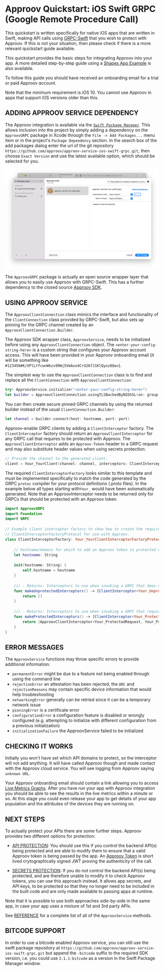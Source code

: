 # Approov Quickstart: iOS Swift GRPC (Google Remote Procedure Call)

This quickstart is written specifically for native iOS apps that are written in Swift, making API calls using [GRPC-Swift](https://github.com/grpc/grpc-swift) that you wish to protect with Approov. If this is not your situation, then please check if there is a more relevant quickstart guide available.

This quickstart provides the basic steps for integrating Approov into your app. A more detailed step-by-step guide using a [Shapes App Example](https://github.com/approov/quickstart-ios-swift-grpc/blob/master/SHAPES-EXAMPLE.md) is also available.

To follow this guide you should have received an onboarding email for a trial or paid Approov account.

Note that the minimum requirement is iOS 10. You cannot use Approov in apps that support iOS versions older than this.

## ADDING APPROOV SERVICE DEPENDENCY
The Approov integration is available via the [`Swift Package Manager`](https://developer.apple.com/documentation/swift_packages/adding_package_dependencies_to_your_app). This allows inclusion into the project by simply adding a dependency on the `ApproovGRPC` package in Xcode through the `File -> Add Packages...` menu item or in the project's `Package Dependency` section. In the search box of the add packages dialog enter the url of the git repository `https://github.com/approov/approov-service-ios-swift-grpc.git`, then choose `Exact Version` and use the latest available option, which should be selected for you.

![Add Package Dependency](readme-images/add-package-repository.png)

The `ApproovGRPC` package is actually an open source wrapper layer that allows you to easily use Approov with GRPC-Swift. This has a further dependency to the closed source [Approov SDK](https://github.com/approov/approov-ios-sdk).

## USING APPROOV SERVICE
The `ApproovClientConnection` class mimics the interface and functionality of the `ClientConnection` class provided by GRPC-Swift, but also sets up pinning for the GRPC channel created by an `ApproovClientConnection.Builder`.

The Approov SDK wrapper class, `ApproovService`, needs to be initialized before using any `ApproovClientConnection` object. The `<enter-your-config-string-here>` is a custom string that configures your Approov account access. This will have been provided in your Approov onboarding email (it will be something like `#123456#K/XPlLtfcwnWkzv99Wj5VmAxo4CrU267J1KlQyoz8Qo=`).

The simplest way to use the `ApproovClientConnection` class is to find and replace all the `ClientConnection` with `ApproovClientConnection`:

```swift
try! ApproovService.initialize("<enter-your-config-string-here>")
let builder = ApproovClientConnection.usingTLSBackedByNIOSSL(on: group!)
```

You can then create secure pinned GRPC channels by using the returned builder instead of the usual `ClientConnection.Builder`:

```swift
let channel = builder.connect(host: hostname, port: port)
```

Approov-enable GRPC clients by adding a `ClientInterceptor` factory. The `ClientInterceptor` factory should return an `ApproovClientInterceptor` for any GRPC call that requires to be protected with Approov. The `ApproovClientInterceptor` adds an `Approov-Token` header to a GRPC request and may also substitute header values when using secrets protection.

```swift
// Provide the channel to the generated client.
client = Your_YourClient(channel: channel, interceptors: ClientInterceptorFactory(hostname: hostname))
```

The required `ClientInterceptorFactory` looks similar to this template and must be implemented specifically to match the code generated by the GRPC `protoc` compiler for your protocol definitions (.proto files). In the example below all types starting with`Your_` would have been automatically generated. Note that an ApproovInterceptor needs to be returned only for GRPCs that should be protected with an Approov token.

```swift
import ApproovGRPC
import Foundation
import GRPC

// Example client interceptor factory to show how to create the required ClientInterceptorFactory for a specific
// ClientInterceptorFactoryProtocol for use with Approov.
class ClientInterceptorFactory: Your_YourClientInterceptorFactoryProtocol {

    // hostname/domain for which to add an Approov token to protected GRPC requests
    let hostname: String

    init(hostname: String) {
        self.hostname = hostname
    }

    /// - Returns: Interceptors to use when invoking a GRPC that does not require Approov protection.
    func makeUnprotectedInterceptors() -> [ClientInterceptor<Your_UnprotectedRequest, Your_UnprotectedReply>] {
        return []
    }

    /// - Returns: Interceptors to use when invoking a GRPC that requires Approov protection.
    func makeProtectedInterceptors() -> [ClientInterceptor<Your_ProtectedRequest, Your_ProtectedReply>] {
        return [ApproovClientInterceptor<Your_ProtectedRequest, Your_ProtectedReply>(hostname: hostname)]
    }
}
```

## ERROR MESSAGES
The `ApproovService` functions may throw specific errors to provide additional information:

* `permanentError` might be due to a feature not being enabled through using the command line
* `rejectionError` an attestation has been rejected, the `ARC` and `rejectionReasons` may contain specific device information that would help troubleshooting
* `networkingError` generally can be retried since it can be a temporary network issue
* `pinningError` is a certificate error
* `configurationError` a configuration feature is disabled or wrongly configured (e.g. attempting to initialize with different configuration from a previous initialization)
* `initializationFailure` the ApproovService failed to be initialized

## CHECKING IT WORKS
Initially you won't have set which API domains to protect, so the interceptor will not add anything. It will have called Approov though and made contact with the Approov cloud service. You will see logging from Approov saying `unknown URL`.

Your Approov onboarding email should contain a link allowing you to access [Live Metrics Graphs](https://approov.io/docs/latest/approov-usage-documentation/#metrics-graphs). After you have run your app with Approov integration you should be able to see the results in the live metrics within a minute or so. At this stage you could even release your app to get details of your app population and the attributes of the devices they are running on.

## NEXT STEPS
To actually protect your APIs there are some further steps. Approov provides two different options for protection:

* [API PROTECTION](https://github.com/approov/quickstart-ios-swift-grpc/blob/master/API-PROTECTION.md): You should use this if you control the backend API(s) being protected and are able to modify them to ensure that a valid Approov token is being passed by the app. An [Approov Token](https://approov.io/docs/latest/approov-usage-documentation/#approov-tokens) is short lived crytographically signed JWT proving the authenticity of the call.

* [SECRETS PROTECTION](https://github.com/approov/quickstart-ios-swift-grpc/blob/master/SECRETS-PROTECTION.md): If you do not control the backend API(s) being protected, and are therefore unable to modify it to check Approov tokens, you can use this approach instead. It allows app secrets, and API keys, to be protected so that they no longer need to be included in the built code and are only made available to passing apps at runtime.

Note that it is possible to use both approaches side-by-side in the same app, in case your app uses a mixture of 1st and 3rd party APIs.

See [REFERENCE](https://github.com/approov/quickstart-ios-swift-grpc/blob/master/REFERENCE.md) for a complete list of all of the `ApproovService` methods.

## BITCODE SUPPORT
In order to use a bitcode enabled Approov service, you can still use the swift package repository at `https://github.com/approov/approov-service-ios-swift-grpc.git` but append the `-bitcode` suffix to the required SDK version, i.e. you could use `3.1.1-bitcode` as a version in the Swift Package Manager window.
